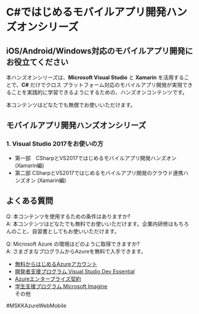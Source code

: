 # **C#ではじめるモバイルアプリ開発ハンズオンシリーズ**

## **iOS/Android/Windows対応のモバイルアプリ開発にお役立てください**

本ハンズオンシリーズは、**Microsoft Visual Studio** と **Xamarin** を活用することで、**C#** だけでクロス プラットフォーム対応のモバイルアプリ開発が実現できることを実践的に学習できるようにするための、ハンズオンコンテンツです。

本コンテンツはどなたでも無償でお使いいただけます。

## **モバイルアプリ開発ハンズオンシリーズ**

### **1. Visual Studio 2017をお使いの方**
* 第一部　CSharpとVS2017ではじめるモバイルアプリ開発ハンズオン (Xamarin編)  
* 第二部 CSharpとVS2017ではじめるモバイルアプリ開発のクラウド連携ハンズオン (Xamarin編) 

## よくある質問

Q: 本コンテンツを使用するための条件はありますか?  
A: 本コンテンツはどなたでも無料でお使いいただけます。企業内研修はもちろんのこと、自習書としてもお使いいただけます。

Q: Microsoft Azure の環境はどのように取得できますか?  
A: さまざまなプログラムからAzureを無料で入手できます。
* [無料からはじめるAzureアカウント](https://azure.microsoft.com/ja-jp/free/)
* [開発者支援プログラム Visual Studio Dev Essential](https://www.visualstudio.com/ja/dev-essentials/)
* [Azureエンタープライズ契約](https://azure.microsoft.com/ja-jp/pricing/enterprise-agreement/)
* [学生支援プログラム Microsoft Imagine](https://azure.microsoft.com/ja-jp/pricing/member-offers/imagine/)  
その他

#MSKKAzureWebMobile
